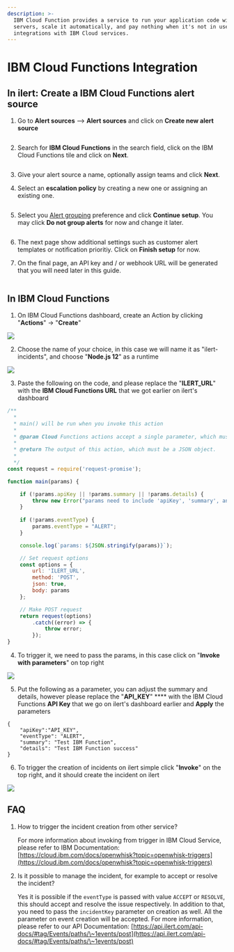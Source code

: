 ```yaml
---
description: >-
  IBM Cloud Function provides a service to run your application code without
  servers, scale it automatically, and pay nothing when it's not in use, with
  integrations with IBM Cloud services.
---
```


# IBM Cloud Functions Integration

## In ilert: Create a IBM Cloud Functions alert source

1.  Go to **Alert sources** --> **Alert sources** and click on **Create new alert source**

    <figure><img src="../.gitbook/assets/Screenshot 2023-08-28 at 10.21.10.png" alt=""><figcaption></figcaption></figure>
2.  Search for **IBM Cloud Functions** in the search field, click on the IBM Cloud Functions tile and click on **Next**.&#x20;

    <figure><img src="../.gitbook/assets/Screenshot 2023-08-28 at 10.24.23.png" alt=""><figcaption></figcaption></figure>
3. Give your alert source a name, optionally assign teams and click **Next**.
4.  Select an **escalation policy** by creating a new one or assigning an existing one.

    <figure><img src="../.gitbook/assets/Screenshot 2023-08-28 at 11.37.47.png" alt=""><figcaption></figcaption></figure>
5.  Select you [Alert grouping](../alerting/alert-sources.md#alert-grouping) preference and click **Continue setup**. You may click **Do not group alerts** for now and change it later.&#x20;

    <figure><img src="../.gitbook/assets/Screenshot 2023-08-28 at 11.38.24.png" alt=""><figcaption></figcaption></figure>
6. The next page show additional settings such as customer alert templates or notification prioritiy. Click on **Finish setup** for now.
7.  On the final page, an API key and / or webhook URL will be generated that you will need later in this guide.

    <figure><img src="../.gitbook/assets/Screenshot 2023-08-28 at 11.47.34 (1).png" alt=""><figcaption></figcaption></figure>

## In IBM Cloud Functions

1. On IBM Cloud Functions dashboard, create an Action by clicking "**Actions**" -> "**Create**"

![](../.gitbook/assets/ibmcloud-createaction.png)

2. Choose the name of your choice, in this case we will name it as "ilert-incidents", and choose "**Node.js 12**" as a runtime

![](../.gitbook/assets/ibmcloud-functionaction.png)

3. Paste the following on the code, and please replace the "**ILERT\_URL**" with the **IBM Cloud Functions URL** that we got earlier on ilert's dashboard

```javascript
/**
  *
  * main() will be run when you invoke this action
  *
  * @param Cloud Functions actions accept a single parameter, which must be a JSON object.
  *
  * @return The output of this action, which must be a JSON object.
  *
  */
const request = require('request-promise');

function main(params) {

    if (!params.apiKey || !params.summary || !params.details) {
        throw new Error("params need to include 'apiKey', 'summary', and 'details'");
    }
    
    if (!params.eventType) {
        params.eventType = "ALERT";
    }

	console.log(`params: ${JSON.stringify(params)}`);

	// Set request options
	const options = {
		url: 'ILERT_URL',
		method: 'POST',
		json: true,
		body: params
	};

	// Make POST request
	return request(options)
	    .catch((error) => {
	        throw error;
	    });
}
```

4. To trigger it, we need to pass the params, in this case click on "**Invoke with parameters**" on top right

![](../.gitbook/assets/ibmcloud-invokewithparams.png)

5. Put the following as a parameter, you can adjust the summary and details, however please replace the "**API\_KEY**" \*\*\*\* with the IBM Cloud Functions **API Key** that we go on ilert's dashboard earlier and **Apply** the parameters

```
{
    "apiKey":"API_KEY",
    "eventType": "ALERT",
    "summary": "Test IBM Function",
    "details": "Test IBM Function success"
}
```

6. To trigger the creation of incidents on ilert simple click "**Invoke**" on the top right, and it should create the incident on ilert

![](../.gitbook/assets/ibmcloud-invokesuccess.png)

## FAQ

1.  How to trigger the incident creation from other service?

    For more information about invoking from trigger in IBM Cloud Service, please refer to IBM Documentation: [https://cloud.ibm.com/docs/openwhisk?topic=openwhisk-triggers](https://cloud.ibm.com/docs/openwhisk?topic=openwhisk-triggers)
2.  Is it possible to manage the incident, for example to accept or resolve the incident?

    Yes it is possible if the `eventType` is passed with value `ACCEPT` or `RESOLVE`, this should accept and resolve the issue respectively. In addition to that, you need to pass the `incidentKey` parameter on creation as well. All the parameter on event creation will be accepted. For more information, please refer to our API Documentation: [https://api.ilert.com/api-docs/#tag/Events/paths/\~1events/post](https://api.ilert.com/api-docs/#tag/Events/paths/\~1events/post)
